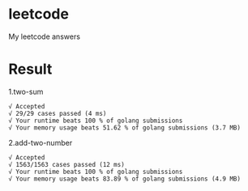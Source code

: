 # leetcode
My leetcode answers

# Result

1.two-sum
```
√ Accepted
√ 29/29 cases passed (4 ms)
√ Your runtime beats 100 % of golang submissions
√ Your memory usage beats 51.62 % of golang submissions (3.7 MB)
```

2.add-two-number
```
√ Accepted
√ 1563/1563 cases passed (12 ms)
√ Your runtime beats 100 % of golang submissions
√ Your memory usage beats 83.89 % of golang submissions (4.9 MB)
```
